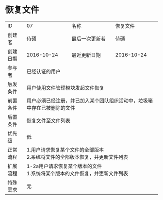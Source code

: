 # 恢复文件
<table>
<tbody>
<tr><td>ID</td><td>07</td><td>名称</td><td>恢复文件</td></tr>
<tr><td>创建者</td><td>侍硕</td><td>最后一次更新者</td><td>侍硕</td></tr>
<tr><td>创建日期</td><td>2016-10-24</td><td>最近更新日期</td><td>2016-10-24</td></tr>
<tr><td>参与者</td><td colspan="3">已经认证的用户</td></tr>
<tr><td>触发条件</td><td colspan="3">用户使用文件管理模块发起文件恢复</td></tr>
<tr><td>前置条件</td><td colspan="3">用户必须已经注册，并已加入某个团队组织活动中，垃圾箱中存在已被删除的文件</td></tr>
<tr><td>后置条件</td><td colspan="3">恢复文件至文件列表</td></tr>
<tr><td>优先级</td><td colspan="3">低</td></tr>
<tr><td>正常流程</td><td colspan="3">
1.用户请求恢复某个文件的全部版本<br>
2.系统将文件的全部版本恢复，并更新文件列表<br>
</td></tr>
<tr><td>扩展流程</td><td colspan="3">
1-2a用户请求恢复某个版本的文件<br>
1.系统将某个版本的文件恢复，并更新文件列表<br>
</td></tr>
<tr><td>特殊需求</td><td colspan="3">无 </td></tr>
</tbody>
</table>
